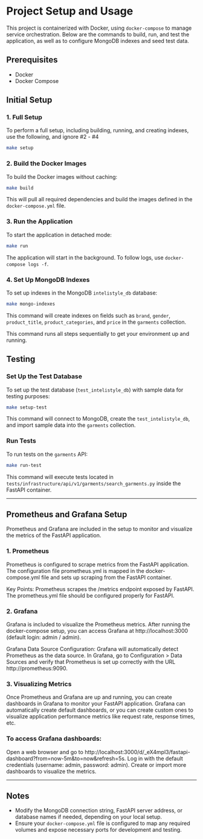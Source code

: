 
# Project Setup and Usage

This project is containerized with Docker, using `docker-compose` to manage service orchestration. Below are the commands to build, run, and test the application, as well as to configure MongoDB indexes and seed test data.

## Prerequisites

- Docker
- Docker Compose

## Initial Setup

### 1. Full Setup

To perform a full setup, including building, running, and creating indexes, use the following, and ignore #2 - #4

```bash
make setup
```

### 2. Build the Docker Images

To build the Docker images without caching:

```bash
make build
```

This will pull all required dependencies and build the images defined in the `docker-compose.yml` file.

### 3. Run the Application

To start the application in detached mode:

```bash
make run
```

The application will start in the background. To follow logs, use `docker-compose logs -f`.

### 4. Set Up MongoDB Indexes

To set up indexes in the MongoDB `intelistyle_db` database:

```bash
make mongo-indexes
```

This command will create indexes on fields such as `brand`, `gender`, `product_title`, `product_categories`, and `price` in the `garments` collection.


This command runs all steps sequentially to get your environment up and running.

## Testing

### Set Up the Test Database

To set up the test database (`test_intelistyle_db`) with sample data for testing purposes:

```bash
make setup-test
```

This command will connect to MongoDB, create the `test_intelistyle_db`, and import sample data into the `garments` collection.

### Run Tests

To run tests on the `garments` API:

```bash
make run-test
```

This command will execute tests located in `tests/infrastructure/api/v1/garments/search_garments.py` inside the FastAPI container.

---

## Prometheus and Grafana Setup

Prometheus and Grafana are included in the setup to monitor and visualize the metrics of the FastAPI application.

### 1. Prometheus
   Prometheus is configured to scrape metrics from the FastAPI application. The configuration file prometheus.yml is mapped in the docker-compose.yml file and sets up scraping from the FastAPI container.

Key Points:
Prometheus scrapes the /metrics endpoint exposed by FastAPI.
The prometheus.yml file should be configured properly for FastAPI.

### 2. Grafana
   Grafana is included to visualize the Prometheus metrics. After running the docker-compose setup, you can access Grafana at http://localhost:3000 (default login: admin / admin).

Grafana Data Source Configuration:
Grafana will automatically detect Prometheus as the data source.
In Grafana, go to Configuration > Data Sources and verify that Prometheus is set up correctly with the URL http://prometheus:9090.
### 3. Visualizing Metrics
   Once Prometheus and Grafana are up and running, you can create dashboards in Grafana to monitor your FastAPI application. Grafana can automatically create default dashboards, or you can create custom ones to visualize application performance metrics like request rate, response times, etc.

### To access Grafana dashboards:

Open a web browser and go to http://localhost:3000/d/_eX4mpl3/fastapi-dashboard?from=now-5m&to=now&refresh=5s.
Log in with the default credentials (username: admin, password: admin).
Create or import more dashboards to visualize the metrics.

---


## Notes

- Modify the MongoDB connection string, FastAPI server address, or database names if needed, depending on your local setup.
- Ensure your `docker-compose.yml` file is configured to map any required volumes and expose necessary ports for development and testing.


